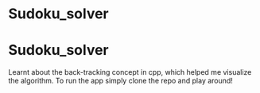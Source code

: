 # Sudoku_solver
# Sudoku_solver
Learnt about the back-tracking concept in cpp, which helped me visualize the algorithm. 
To run the app simply clone the repo and play around!
